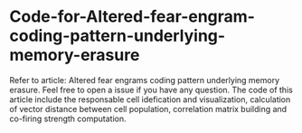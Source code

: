 # Code-for-Altered-fear-engram-coding-pattern-underlying-memory-erasure
Refer to  article:  Altered fear engrams coding pattern underlying memory erasure.   Feel free to open a issue if you have any question.
The code of this article include the responsable cell idefication and visualization, calculation of vector distance between cell population, correlation matrix building and co-firing strength computation.
